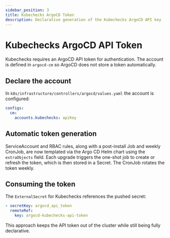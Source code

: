 ```yaml
---
sidebar_position: 3
title: Kubechecks ArgoCD Token
description: Declarative generation of the Kubechecks ArgoCD API key
---
```


# Kubechecks ArgoCD API Token

Kubechecks requires an ArgoCD API token for authentication. The account is defined in `argocd-cm` so ArgoCD does not
store a token automatically.

## Declare the account

In `k8s/infrastructure/controllers/argocd/values.yaml` the account is configured:

```yaml
configs:
  cm:
    accounts.kubechecks: apiKey
```

## Automatic token generation

ServiceAccount and RBAC rules, along with a post-install Job and weekly CronJob, are now templated via the Argo CD Helm
chart using the `extraObjects` field. Each upgrade triggers the one-shot job to create or refresh the token, which is
then stored in a Secret. The CronJob rotates the token weekly.

## Consuming the token

The `ExternalSecret` for Kubechecks references the pushed secret:

```yaml
- secretKey: argocd_api_token
  remoteRef:
    key: argocd-kubechecks-api-token
```

This approach keeps the API token out of the cluster while still being fully declarative.
